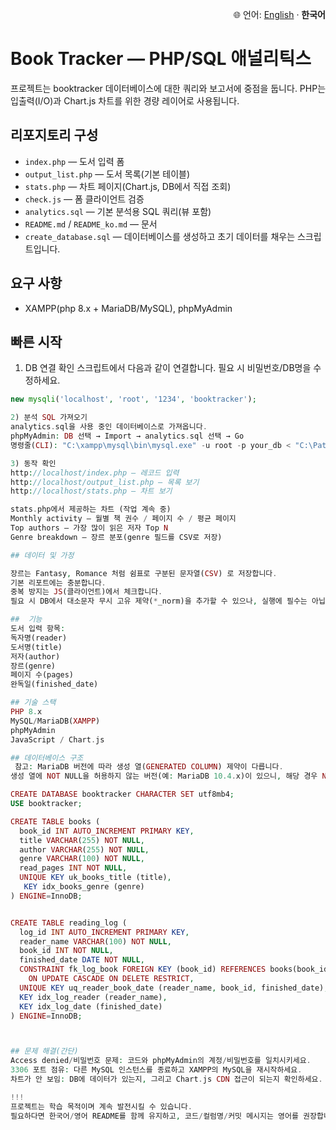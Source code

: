 <p align="right">🌐 언어: <a href="README.md">English</a> · <b>한국어</b></p>

# Book Tracker — PHP/SQL 애널리틱스

프로젝트는 booktracker 데이터베이스에 대한 쿼리와 보고서에 중점을 둡니다. PHP는 입출력(I/O)과 Chart.js 차트를 위한 경량 레이어로 사용됩니다.


## 리포지토리 구성
- `index.php` — 도서 입력 폼
- `output_list.php` — 도서 목록(기본 테이블)
- `stats.php` — 차트 페이지(Chart.js, DB에서 직접 조회)
- `check.js` — 폼 클라이언트 검증
- `analytics.sql` — 기본 분석용 SQL 쿼리(뷰 포함)
- `README.md` / `README_ko.md` — 문서
- `create_database.sql` — 데이터베이스를 생성하고 초기 데이터를 채우는 스크립트입니다.


## 요구 사항
- XAMPP(php 8.x + MariaDB/MySQL), phpMyAdmin


## 빠른 시작

1) DB 연결 확인
스크립트에서 다음과 같이 연결합니다. 필요 시 비밀번호/DB명을 수정하세요.
```php
new mysqli('localhost', 'root', '1234', 'booktracker');

2) 분석 SQL 가져오기
analytics.sql을 사용 중인 데이터베이스로 가져옵니다.
phpMyAdmin: DB 선택 → Import → analytics.sql 선택 → Go
명령줄(CLI): "C:\xampp\mysql\bin\mysql.exe" -u root -p your_db < "C:\Path\analytics.sql"

3) 동작 확인
http://localhost/index.php — 레코드 입력
http://localhost/output_list.php — 목록 보기
http://localhost/stats.php — 차트 보기

stats.php에서 제공하는 차트 (작업 계속 중)
Monthly activity — 월별 책 권수 / 페이지 수 / 평균 페이지
Top authors — 가장 많이 읽은 저자 Top N
Genre breakdown — 장르 분포(genre 필드를 CSV로 저장)

## 데이터 및 가정

장르는 Fantasy, Romance 처럼 쉼표로 구분된 문자열(CSV) 로 저장합니다.
기본 리포트에는 충분합니다.
중복 방지는 JS(클라이언트)에서 체크합니다.
필요 시 DB에서 대소문자 무시 고유 제약(*_norm)을 추가할 수 있으나, 실행에 필수는 아닙니다.

##  기능
도서 입력 항목:
독자명(reader)
도서명(title)
저자(author)
장르(genre)
페이지 수(pages)
완독일(finished_date)

## 기술 스택
PHP 8.x
MySQL/MariaDB(XAMPP)
phpMyAdmin
JavaScript / Chart.js

## 데이터베이스 구조
 참고: MariaDB 버전에 따라 생성 열(GENERATED COLUMN) 제약이 다릅니다.
생성 열에 NOT NULL을 허용하지 않는 버전(예: MariaDB 10.4.x)이 있으니, 해당 경우 NOT NULL을 빼고 사용하세요.

CREATE DATABASE booktracker CHARACTER SET utf8mb4;
USE booktracker;

CREATE TABLE books (
  book_id INT AUTO_INCREMENT PRIMARY KEY,
  title VARCHAR(255) NOT NULL,
  author VARCHAR(255) NOT NULL,
  genre VARCHAR(100) NOT NULL,
  read_pages INT NOT NULL,
  UNIQUE KEY uk_books_title (title),
   KEY idx_books_genre (genre)
) ENGINE=InnoDB;


CREATE TABLE reading_log (
  log_id INT AUTO_INCREMENT PRIMARY KEY,
  reader_name VARCHAR(100) NOT NULL,
  book_id INT NOT NULL,
  finished_date DATE NOT NULL,
  CONSTRAINT fk_log_book FOREIGN KEY (book_id) REFERENCES books(book_id)
    ON UPDATE CASCADE ON DELETE RESTRICT,
  UNIQUE KEY uq_reader_book_date (reader_name, book_id, finished_date), 
  KEY idx_log_reader (reader_name),
  KEY idx_log_date (finished_date)
) ENGINE=InnoDB;



## 문제 해결(간단)
Access denied/비밀번호 문제: 코드와 phpMyAdmin의 계정/비밀번호를 일치시키세요.
3306 포트 점유: 다른 MySQL 인스턴스를 종료하고 XAMPP의 MySQL을 재시작하세요.
차트가 안 보임: DB에 데이터가 있는지, 그리고 Chart.js CDN 접근이 되는지 확인하세요.

!!!
프로젝트는 학습 목적이며 계속 발전시킬 수 있습니다.
필요하다면 한국어/영어 README를 함께 유지하고, 코드/컬럼명/커밋 메시지는 영어를 권장합니다.
